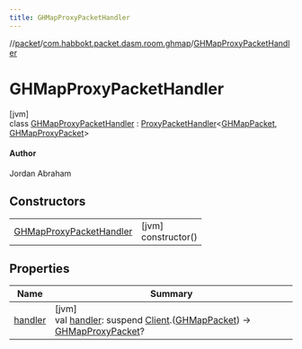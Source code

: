 ```yaml
---
title: GHMapProxyPacketHandler
---
```

//[packet](../../../index.html)/[com.habbokt.packet.dasm.room.ghmap](../index.html)/[GHMapProxyPacketHandler](index.html)



# GHMapProxyPacketHandler



[jvm]\
class [GHMapProxyPacketHandler](index.html) : [ProxyPacketHandler](../../../../api/api/com.habbokt.api.packet/-proxy-packet-handler/index.html)&lt;[GHMapPacket](../-g-h-map-packet/index.html), [GHMapProxyPacket](../-g-h-map-proxy-packet/index.html)&gt; 

#### Author



Jordan Abraham



## Constructors


| | |
|---|---|
| [GHMapProxyPacketHandler](-g-h-map-proxy-packet-handler.html) | [jvm]<br>constructor() |


## Properties


| Name | Summary |
|---|---|
| [handler](../../com.habbokt.packet.dasm.room.roomdirectory/-room-directory-proxy-packet-handler/index.html#981137687%2FProperties%2F-1665284158) | [jvm]<br>val [handler](../../com.habbokt.packet.dasm.room.roomdirectory/-room-directory-proxy-packet-handler/index.html#981137687%2FProperties%2F-1665284158): suspend [Client](../../../../api/api/com.habbokt.api.client/-client/index.html).([GHMapPacket](../-g-h-map-packet/index.html)) -&gt; [GHMapProxyPacket](../-g-h-map-proxy-packet/index.html)? |

